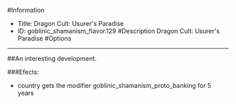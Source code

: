 #Information
 - Title: Dragon Cult: Usurer's Paradise
 - ID: goblinic_shamanism_flavor.129
#Description
Dragon Cult: Usurer's Paradise
#Options

___
##An interesting development.

###Efects:<ul><li>country gets the modifier goblinic_shamanism_proto_banking for 5 years</li></ul>
